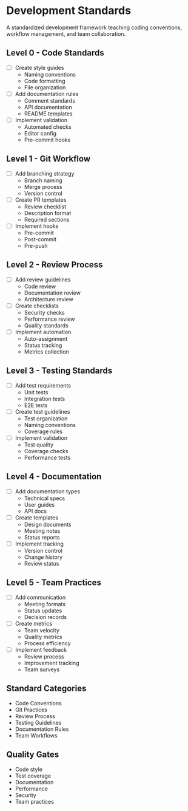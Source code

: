 # Development Standards

A standardized development framework teaching coding conventions, workflow management, and team collaboration.

## Level 0 - Code Standards
- [ ] Create style guides
  - Naming conventions
  - Code formatting
  - File organization
- [ ] Add documentation rules
  - Comment standards
  - API documentation
  - README templates
- [ ] Implement validation
  - Automated checks
  - Editor config
  - Pre-commit hooks

## Level 1 - Git Workflow
- [ ] Add branching strategy
  - Branch naming
  - Merge process
  - Version control
- [ ] Create PR templates
  - Review checklist
  - Description format
  - Required sections
- [ ] Implement hooks
  - Pre-commit
  - Post-commit
  - Pre-push

## Level 2 - Review Process
- [ ] Add review guidelines
  - Code review
  - Documentation review
  - Architecture review
- [ ] Create checklists
  - Security checks
  - Performance review
  - Quality standards
- [ ] Implement automation
  - Auto-assignment
  - Status tracking
  - Metrics collection

## Level 3 - Testing Standards
- [ ] Add test requirements
  - Unit tests
  - Integration tests
  - E2E tests
- [ ] Create test guidelines
  - Test organization
  - Naming conventions
  - Coverage rules
- [ ] Implement validation
  - Test quality
  - Coverage checks
  - Performance tests

## Level 4 - Documentation
- [ ] Add documentation types
  - Technical specs
  - User guides
  - API docs
- [ ] Create templates
  - Design documents
  - Meeting notes
  - Status reports
- [ ] Implement tracking
  - Version control
  - Change history
  - Review status

## Level 5 - Team Practices
- [ ] Add communication
  - Meeting formats
  - Status updates
  - Decision records
- [ ] Create metrics
  - Team velocity
  - Quality metrics
  - Process efficiency
- [ ] Implement feedback
  - Review process
  - Improvement tracking
  - Team surveys

## Standard Categories
- Code Conventions
- Git Practices
- Review Process
- Testing Guidelines
- Documentation Rules
- Team Workflows

## Quality Gates
- Code style
- Test coverage
- Documentation
- Performance
- Security
- Team practices
